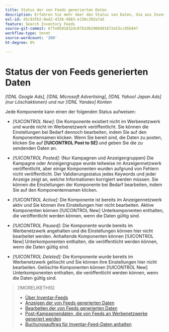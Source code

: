 ```yaml
---
title: Status der von Feeds generierten Daten
description: Erfahren Sie mehr über den Status von Daten, die aus Inventardaten-Feeds generiert werden.
exl-id: 45c93fb2-0ed2-4336-9883-e150c292a7a5
feature: Search Inventory Feeds
source-git-commit: 67fe8581832dc0762d62908d01672e53cc95b847
workflow-type: tm+mt
source-wordcount: '260'
ht-degree: 0%

---
```


# Status der von Feeds generierten Daten

*[!DNL Google Ads], [!DNL Microsoft Advertising], [!DNL Yahoo! Japan Ads] (nur Löschaktionen) und nur [!DNL Yandex] Konten*

Jede Komponente kann einen der folgenden Status aufweisen:

* *[!UICONTROL New]:* Die Komponente existiert nicht im Werbenetzwerk und wurde nicht im Werbenetzwerk veröffentlicht. Sie können die Einstellungen bei Bedarf dennoch bearbeiten, indem Sie auf den Komponentennamen klicken. Wenn Sie bereit sind, die Daten zu posten, klicken Sie auf **[!UICONTROL Post to SE]** und geben Sie die zu sendenden Daten an.

* *[!UICONTROL Posted]:* (Nur Kampagnen und Anzeigengruppen) Die Kampagne oder Anzeigengruppe wurde teilweise im Anzeigennetzwerk veröffentlicht, aber einige Komponenten wurden aufgrund von Fehlern nicht veröffentlicht. Der Validierungsstatus jedes Keywords und jeder Anzeige zeigt an, welche Informationen korrigiert werden müssen. Sie können die Einstellungen der Komponente bei Bedarf bearbeiten, indem Sie auf den Komponentennamen klicken.

* *[!UICONTROL Active]:* Die Komponente ist bereits im Anzeigennetzwerk aktiv und Sie können ihre Einstellungen hier nicht bearbeiten. Aktive Komponenten können [!UICONTROL New] Unterkomponenten enthalten, die veröffentlicht werden können, wenn die Daten gültig sind.

* *[!UICONTROL Paused]:* Die Komponente wurde bereits im Werbenetzwerk angehalten und die Einstellungen können hier nicht bearbeitet werden. Anhaltende Komponenten können [!UICONTROL New] Unterkomponenten enthalten, die veröffentlicht werden können, wenn die Daten gültig sind.

* *[!UICONTROL Deleted]:* Die Komponente wurde bereits im Werbenetzwerk gelöscht und Sie können ihre Einstellungen hier nicht bearbeiten. Gelöschte Komponenten können [!UICONTROL New] Unterkomponenten enthalten, die veröffentlicht werden können, wenn die Daten gültig sind.

>[!MORELIKETHIS]
>
>* [Über Inventar-Feeds](inventory-feeds-about.md)
>* [Anzeigen der von Feeds generierten Daten](propagated-data-view.md)
>* [Bearbeiten der von Feeds generierten Daten](propagated-data-edit.md)
>* [Post-Kampagnendaten, die von Feeds an Werbenetzwerke generiert werden](propagated-data-post.md)
>* [Buchungsauftrag für Inventar-Feed-Daten anhalten](stop-job.md)
